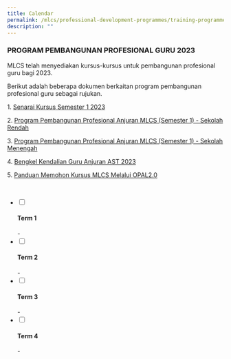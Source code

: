 ```yaml
---
title: Calendar
permalink: /mlcs/professional-development-programmes/training-programmes/calendar/
description: ""
---
```

### **PROGRAM PEMBANGUNAN PROFESIONAL GURU 2023**

MLCS telah menyediakan kursus-kursus untuk pembangunan profesional guru bagi 2023.

Berikut adalah beberapa dokumen berkaitan program pembangunan profesional guru sebagai rujukan.

1. [Senarai Kursus Semester 1 2023](/files/1-mlcs-2023---semester-1%20.pdf)

2. [Program Pembangunan Profesional Anjuran MLCS (Semester 1) - Sekolah Rendah](/files/2-program-pembangunan-profesional-2023-anjuran-mlcs-(semester-1)---primary.pdf)

3. [Program Pembangunan Profesional Anjuran MLCS (Semester 1) - Sekolah Menengah](/files/3-program-pembangunan-profesional-2023-anjuran-mlcs-(semester-1)---secondary.pdf)


4. [Bengkel Kendalian Guru Anjuran AST 2023](/files/4-bengkel-kendalian-guru-anjuran-ast-2023.pdf)

5. [Panduan Memohon Kursus MLCS Melalui OPAL2.0](/files/5-panduan-memohon-kursus-mlcs-melalui-portal-opal-2-0%20.pdf)

<br>

<ul class="jekyllcodex_accordion">
  <li>
    <input type="checkbox" id="accordion10">
    <label for="accordion10"><h4>Term 1</h4></label>
    <div>
    -
    </div>
	</li>  
  <li>
    <input type="checkbox" id="accordion11">
    <label for="accordion11"><h4>Term 2</h4></label>
    <div>
   -
    </div>
  </li>
  <li>
    <input type="checkbox" id="accordion12">
    <label for="accordion12"><h4>Term 3</h4></label>
    <div>
      -
    </div>
  </li>
  <li>
    <input type="checkbox" id="accordion13">
    <label for="accordion13"><h4>Term 4</h4></label>
    <div>
     -
    </div>
  </li>
</ul>